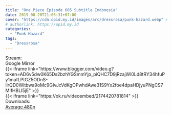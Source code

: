 ```yaml
---
title: "One Piece Episode 605 Subtitle Indonesia"
date: 2019-08-20T21:05:31+07:00
cover: "https://cdn.opid.my.id/images/arc/dressrosa/punk-hazard.webp" # Optional, cover
# authorlink: https://opid.my.id
categories:
  - "Punk Hazard"
tags:
  - "Dressrosa"
---
```

<div class="ui menu violet borderless inverted">
  <div class="header item active">
        Stream:
    </div>
  <a class="active item" data-tab="google">
    <i class="google drive icon"></i> Google
  </a>
  <a class="item nounderline" data-tab="mirror">
    <i class="odnoklassniki icon"></i> Mirror
  </a>
</div>
<div class="ui bottom attached tab segment active" style="border:0 !important;" data-tab="google">
{{< iframe link="https://www.blogger.com/video.g?token=AD6v5dw0K65Ds2bzhYGSmmYjp_piQHC7D9jRzajWl0Ld8tRY34hfuPy1mafLPtGZ5ODnS-ilrQD0Witbwa9oMc9GIvJcVdKgOPwhdAwe31S9Yx2foe4dpaHDjyuPNgCS7MIfHBLI5jE" >}}
</div>
<div class="ui bottom attached tab segment" style="border:0 !important;" data-tab="mirror">
{{< iframe link="https://ok.ru/videoembed/2174420781814" >}}
</div>
<div class="ui menu violet borderless inverted">
  <div class="header item active">
        Downloads:
    </div>
  <a class="item nounderline" href="https://ouo.io/6zz22C" target="_blank" rel="dofollow"><i class="google drive icon"></i>
    Average 480p</a>
</div>